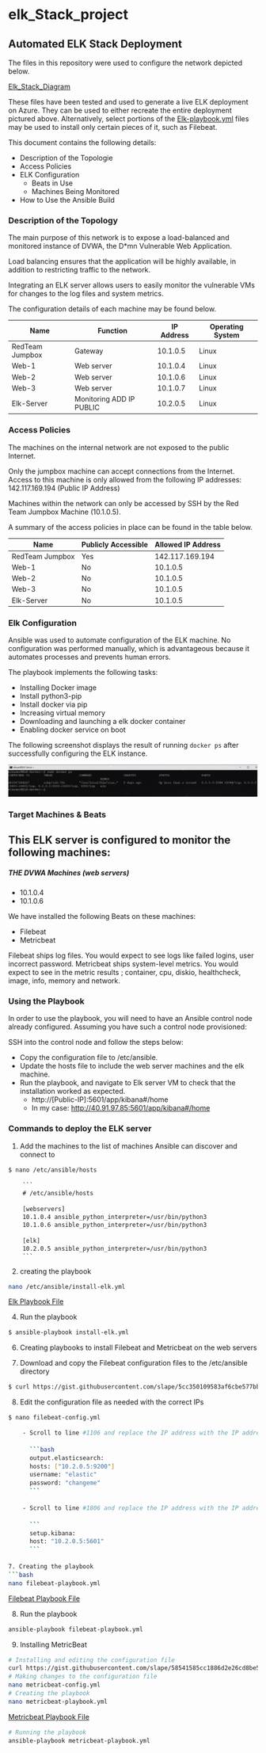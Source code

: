 # elk_Stack_project

## Automated ELK Stack Deployment

The files in this repository were used to configure the network depicted below.

[Elk_Stack_Diagram](https://github.com/SZD08/elk_Stack_project/blob/main/Diagrams/Elk-STACK-diagram.JPG)

These files have been tested and used to generate a live ELK deployment on Azure. They can be used to either recreate the entire deployment pictured above. Alternatively, select portions of the [Elk-playbook.yml](https://github.com/SZD08/elk_Stack_project/blob/main/Scripts/Ansible/elk-server-playbook.yml) files may be used to install only certain pieces of it, such as Filebeat.


This document contains the following details:
- Description of the Topologie
- Access Policies
- ELK Configuration
  - Beats in Use
  - Machines Being Monitored
- How to Use the Ansible Build


### Description of the Topology

The main purpose of this network is to expose a load-balanced and monitored instance of DVWA, the D*mn Vulnerable Web Application.

Load balancing ensures that the application will be highly available, in addition to restricting traffic to the network.

Integrating an ELK server allows users to easily monitor the vulnerable VMs for changes to the log files and system metrics.

The configuration details of each machine may be found below.

| Name            | Function          | IP Address | Operating System |
|-----------------|-------------------|------------|------------------|
| RedTeam Jumpbox | Gateway           | 10.1.0.5   | Linux            |
| Web-1           | Web server        | 10.1.0.4   | Linux            |
| Web-2           | Web server        | 10.1.0.6   | Linux            |
| Web-3           | Web server        | 10.1.0.7   | Linux            |
| Elk-Server      | Monitoring    ADD IP PUBLIC    | 10.2.0.5   | Linux            |

### Access Policies

The machines on the internal network are not exposed to the public Internet. 

Only the jumpbox machine can accept connections from the Internet. Access to this machine is only allowed from the following IP addresses: 142.117.169.194 (Public IP Address)

Machines within the network can only be accessed by SSH by the Red Team Jumpbox Machine (10.1.0.5).

A summary of the access policies in place can be found in the table below.

| Name            | Publicly Accessible | Allowed IP Address |
|-----------------|---------------------|--------------------|
| RedTeam Jumpbox | Yes                 | 142.117.169.194    |
| Web-1           | No                  | 10.1.0.5           |
| Web-2           | No                  | 10.1.0.5           |
| Web-3           | No                  | 10.1.0.5           |
| Elk-Server      | No                  | 10.1.0.5           |

### Elk Configuration

Ansible was used to automate configuration of the ELK machine. No configuration was performed manually, which is advantageous because it automates processes and prevents human errors.

The playbook implements the following tasks:

 - Installing Docker image
 - Install python3-pip
 - Install docker via pip
 - Increasing virtual memory 
 - Downloading and launching a elk docker container 
 - Enabling docker service on boot

The following screenshot displays the result of running `docker ps` after successfully configuring the ELK instance.

![Docker_PS_Output](https://github.com/SZD08/elk_Stack_project/blob/main/Images/docker_ps_output.JPG)

### Target Machines & Beats
This ELK server is configured to monitor the following machines:
- 
##### THE DVWA Machines (web servers)
 - 10.1.0.4
 - 10.1.0.6


We have installed the following Beats on these machines:

 - Filebeat 
 - Metricbeat

Filebeat ships log files. You would expect to see logs like failed logins, user incorrect password. 
Metricbeat ships system-level metrics. You would expect to see in the metric results ; container, cpu, diskio, healthcheck, image, info, memory and network.

### Using the Playbook
In order to use the playbook, you will need to have an Ansible control node already configured. Assuming you have such a control node provisioned: 

SSH into the control node and follow the steps below:

- Copy the configuration file to /etc/ansible.
- Update the hosts file to include the web server machines and the elk machine.
- Run the playbook, and navigate to Elk server VM to check that the installation worked as expected.
  - http://[Public-IP]:5601/app/kibana#/home
  - In my case: http://40.91.97.85:5601/app/kibana#/home

### Commands to deploy the ELK server

1. Add the machines to the list of machines Ansible can discover and connect to 
```bash
$ nano /etc/ansible/hosts
```
		```
		# /etc/ansible/hosts

		[webservers]
		10.1.0.4 ansible_python_interpreter=/usr/bin/python3
		10.1.0.6 ansible_python_interpreter=/usr/bin/python3

		[elk]
		10.2.0.5 ansible_python_interpreter=/usr/bin/python3
		```

2. creating the playbook 
```bash
nano /etc/ansible/install-elk.yml
```
   [Elk Playbook File](https://github.com/SZD08/elk_Stack_project/blob/main/Scripts/Ansible/elk-server-playbook.yml)
   
4. Run the playbook 
```bash 
$ ansible-playbook install-elk.yml
```
6. Creating playbooks to install Filebeat and Metricbeat on the web servers

7. Download and copy the Filebeat configuration files to the /etc/ansible directory
```bash
$ curl https://gist.githubusercontent.com/slape/5cc350109583af6cbe577bbcc0710c93/raw/eca603b72586fbe148c11f9c87bf96a63cb25760/Filebeat > /etc/ansible/filebeat-config.yml
```
8. Edit the configuration file as needed with the correct IPs
```bash 
$ nano filebeat-config.yml
```
```bash
    - Scroll to line #1106 and replace the IP address with the IP address of the ELK machine.

      ```bash
      output.elasticsearch:
      hosts: ["10.2.0.5:9200"]
      username: "elastic"
      password: "changeme"
      ```

    - Scroll to line #1806 and replace the IP address with the IP address of the ELK machine.

      ```   
      setup.kibana:
      host: "10.2.0.5:5601"
      ```

7. Creating the playbook
```bash
nano filebeat-playbook.yml
 ```
 
[Filebeat Playbook File](https://github.com/SZD08/elk_Stack_project/blob/main/Scripts/Ansible/filebeat-playbook.yml)
 
8. Run the playbook 
 ```bash
ansible-playbook filebeat-playbook.yml
   ```
9. Installing MetricBeat

```bash 
# Installing and editing the configuration file
curl https://gist.githubusercontent.com/slape/58541585cc1886d2e26cd8be557ce04c/raw/0ce2c7e744c54513616966affb5e9d96f5e12f73/metricbeat > metricbeat-config.yml
# Making changes to the configuration file
nano metricbeat-config.yml
# Creating the playbook 
nano metricbeat-playbook.yml
```
[Metricbeat Playbook File](https://github.com/SZD08/elk_Stack_project/blob/main/Scripts/Ansible/metricbeat-playbook.yml)

```bash
# Running the playbook
ansible-playbook metricbeat-playbook.yml
```


